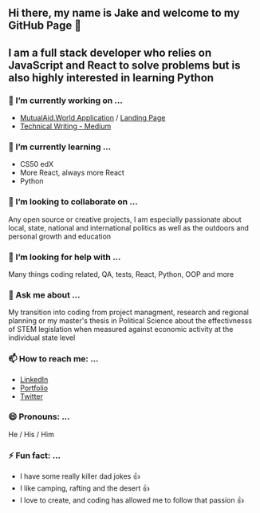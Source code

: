 ## Hi there, my name is Jake and welcome to my GitHub Page 👋

## I am a full stack developer who relies on JavaScript and React to solve problems but is also highly interested in learning Python

<!-- **JakeG-9191/JakeG-9191** is a ✨ _special_ ✨ repository because its `README.md` (this file) appears on your GitHub profile.

Here are some ideas to get you started: -->

### 🔭 I’m currently working on ...

- [MutualAid.World Application](https://github.com/JakeG-9191/resilience-app) / [Landing Page](https://github.com/JakeG-9191/resilience-landing-page)
- [Technical Writing - Medium](https://medium.com/@bjornsin)

### 🌱 I’m currently learning ...

- CS50 edX
- More React, always more React
- Python

### 👯 I’m looking to collaborate on ...

Any open source or creative projects, I am especially passionate about local, state, national and international politics as well as the outdoors and personal growth and education

### 🤔 I’m looking for help with ...

Many things coding related, QA, tests, React, Python, OOP and more

### 💬 Ask me about ...

My transition into coding from project managment, research and regional planning or my master's thesis in Political Science about the effectivnesss of STEM legislation when measured against economic activity at the individual state level

### 📫 How to reach me: ...

- [LinkedIn](https://www.linkedin.com/in/jacob-garlick/)
- [Portfolio](https://jacob-garlick.com/)
- [Twitter](https://twitter.com/garlick_jake)

### 😄 Pronouns: ...

He / His / Him

### ⚡ Fun fact: ...

- I have some really killer dad jokes :+1:
- I like camping, rafting and the desert :+1:
- I love to create, and coding has allowed me to follow that passion :+1:
